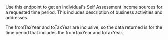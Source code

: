 <p>Use this endpoint to get an individual's Self Assessment income sources for a requested time period. This includes description of business activities and addresses.</p>
<p>The fromTaxYear and toTaxYear are inclusive, so the data returned is for the time period that includes the fromTaxYear and toTaxYear.</p>